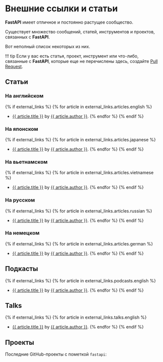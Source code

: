 # Внешние ссылки и статьи

**FastAPI** имеет отличное и постоянно растущее сообщество.

Существует множество сообщений, статей, инструментов и проектов, связанных с **FastAPI**.

Вот неполный список некоторых из них.

!!! tip
    Если у вас есть статья, проект, инструмент или что-либо, связанные с **FastAPI**, которые еще не перечислены здесь, создайте <a href="https://github.com/tiangolo/fastapi/edit/master/docs/en/data/external_links.yml" class="external-link" target="_blank">Pull Request</a>.

## Статьи

### На английском

{% if external_links %}
{% for article in external_links.articles.english %}

* <a href="{{ article.link }}" class="external-link" target="_blank">{{ article.title }}</a> by <a href="{{ article.author_link }}" class="external-link" target="_blank">{{ article.author }}</a>.
{% endfor %}
{% endif %}

### На японском

{% if external_links %}
{% for article in external_links.articles.japanese %}

* <a href="{{ article.link }}" class="external-link" target="_blank">{{ article.title }}</a> by <a href="{{ article.author_link }}" class="external-link" target="_blank">{{ article.author }}</a>.
{% endfor %}
{% endif %}

### На вьетнамском

{% if external_links %}
{% for article in external_links.articles.vietnamese %}

* <a href="{{ article.link }}" class="external-link" target="_blank">{{ article.title }}</a> by <a href="{{ article.author_link }}" class="external-link" target="_blank">{{ article.author }}</a>.
{% endfor %}
{% endif %}

### На русском

{% if external_links %}
{% for article in external_links.articles.russian %}

* <a href="{{ article.link }}" class="external-link" target="_blank">{{ article.title }}</a> by <a href="{{ article.author_link }}" class="external-link" target="_blank">{{ article.author }}</a>.
{% endfor %}
{% endif %}

### На немецком

{% if external_links %}
{% for article in external_links.articles.german %}

* <a href="{{ article.link }}" class="external-link" target="_blank">{{ article.title }}</a> by <a href="{{ article.author_link }}" class="external-link" target="_blank">{{ article.author }}</a>.
{% endfor %}
{% endif %}

## Подкасты

{% if external_links %}
{% for article in external_links.podcasts.english %}

* <a href="{{ article.link }}" class="external-link" target="_blank">{{ article.title }}</a> by <a href="{{ article.author_link }}" class="external-link" target="_blank">{{ article.author }}</a>.
{% endfor %}
{% endif %}

## Talks

{% if external_links %}
{% for article in external_links.talks.english %}

* <a href="{{ article.link }}" class="external-link" target="_blank">{{ article.title }}</a> by <a href="{{ article.author_link }}" class="external-link" target="_blank">{{ article.author }}</a>.
{% endfor %}
{% endif %}

## Проекты

Последние GitHub-проекты с пометкой `fastapi`:

<div class="github-topic-projects">
</div>
